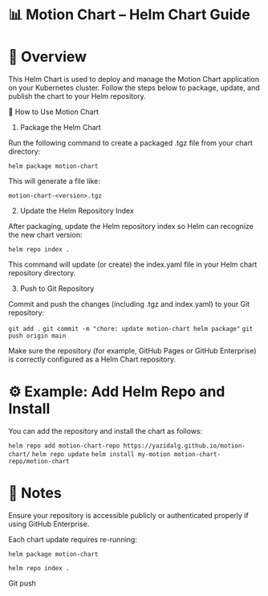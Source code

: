 # 📊 Motion Chart – Helm Chart Guide
# 🧭 Overview

This Helm Chart is used to deploy and manage the Motion Chart application on your Kubernetes cluster.
Follow the steps below to package, update, and publish the chart to your Helm repository.

🚀 How to Use Motion Chart
1. Package the Helm Chart

Run the following command to create a packaged .tgz file from your chart directory:

`helm package motion-chart`


This will generate a file like:

`motion-chart-<version>.tgz`

2. Update the Helm Repository Index

After packaging, update the Helm repository index so Helm can recognize the new chart version:

`helm repo index .`


This command will update (or create) the index.yaml file in your Helm chart repository directory.

3. Push to Git Repository

Commit and push the changes (including .tgz and index.yaml) to your Git repository:

`git add .`
`git commit -m "chore: update motion-chart helm package"`
`git push origin main`


Make sure the repository (for example, GitHub Pages or GitHub Enterprise) is correctly configured as a Helm Chart repository.

# ⚙️ Example: Add Helm Repo and Install

You can add the repository and install the chart as follows:

`helm repo add motion-chart-repo https://yazidalg.github.io/motion-chart/`
`helm repo update`
`helm install my-motion motion-chart-repo/motion-chart`

# 🧩 Notes

Ensure your repository is accessible publicly or authenticated properly if using GitHub Enterprise.

Each chart update requires re-running:

`helm package motion-chart`

`helm repo index .`

Git push
